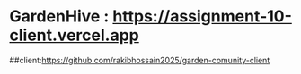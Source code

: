 # GardenHive : https://assignment-10-client.vercel.app
##client:https://github.com/rakibhossain2025/garden-comunity-client

